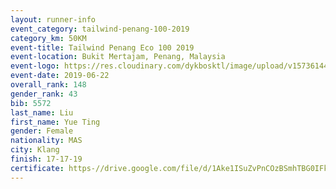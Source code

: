 ```yaml
--- 
layout: runner-info 
event_category: tailwind-penang-100-2019 
category_km: 50KM 
event-title: Tailwind Penang Eco 100 2019 
event-location: Bukit Mertajam, Penang, Malaysia 
event-logo: https://res.cloudinary.com/dykbosktl/image/upload/v1573614442/Logo/Logo_gqlzi3.jpg 
event-date: 2019-06-22 
overall_rank: 148
gender_rank: 43
bib: 5572
last_name: Liu
first_name: Yue Ting
gender: Female
nationality: MAS
city: Klang
finish: 17-17-19
certificate: https-//drive.google.com/file/d/1Ake1ISuZvPnCOzBSmhTBG0IFk69VUa7/view?usp=sharing
--- 
```

